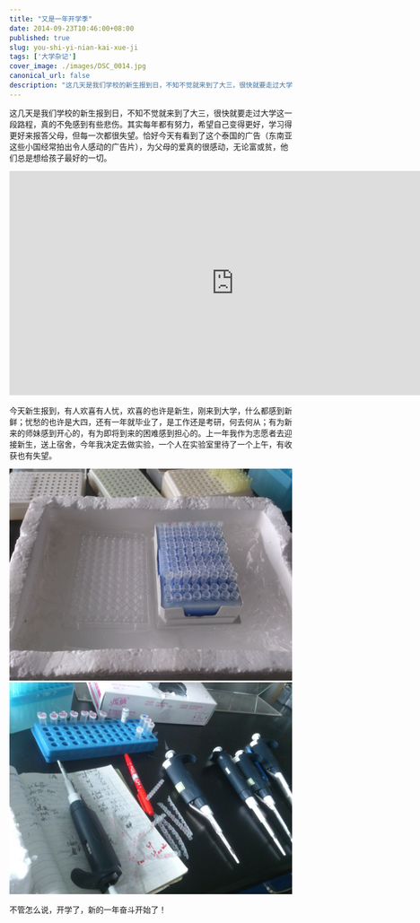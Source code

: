```yaml
---
title: "又是一年开学季"
date: 2014-09-23T10:46:00+08:00
published: true
slug: you-shi-yi-nian-kai-xue-ji
tags: ['大学杂记']
cover_image: ./images/DSC_0014.jpg
canonical_url: false
description: "这几天是我们学校的新生报到日，不知不觉就来到了大三，很快就要走过大学这一段路程，真的不免感到有些悲伤"
---
```




这几天是我们学校的新生报到日，不知不觉就来到了大三，很快就要走过大学这一段路程，真的不免感到有些悲伤。其实每年都有努力，希望自己变得更好，学习得更好来报答父母，但每一次都很失望。恰好今天有看到了这个泰国的广告（东南亚这些小国经常拍出令人感动的广告片），为父母的爱真的很感动，无论富或贫，他们总是想给孩子最好的一切。

<iframe height=400 width=800 src='http://player.youku.com/embed/XNzgwNTMyMTc2' frameborder=0 'allowfullscreen'></iframe>

今天新生报到，有人欢喜有人忧，欢喜的也许是新生，刚来到大学，什么都感到新鲜；忧愁的也许是大四，还有一年就毕业了，是工作还是考研，何去何从；有为新来的师妹感到开心的，有为即将到来的困难感到担心的。上一年我作为志愿者去迎接新生，送上宿舍，今年我决定去做实验，一个人在实验室里待了一个上午，有收获也有失望。


![PCR准备](./images/DSC_0014.jpg)
![笔记](./images/DSC_0015.jpg)


不管怎么说，开学了，新的一年奋斗开始了！
